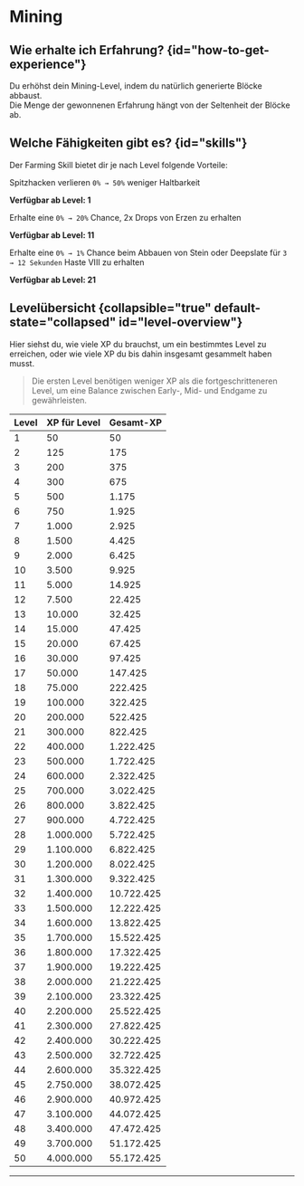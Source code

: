 <primary-label ref="skills"/>
<secondary-label ref="max-skill-level-50"/>

# Mining

## Wie erhalte ich Erfahrung? {id="how-to-get-experience"}

Du erhöhst dein Mining-Level, indem du natürlich generierte Blöcke abbaust.
\
Die Menge der gewonnenen Erfahrung hängt von der Seltenheit der Blöcke ab.

## Welche Fähigkeiten gibt es? {id="skills"}

Der Farming Skill bietet dir je nach Level folgende Vorteile:

<deflist >
<def title="Skillful Extraction" id="skillful-extraction">

Spitzhacken verlieren <tooltip term="depends-on-level">`0% → 50%`</tooltip> weniger Haltbarkeit

**Verfügbar ab Level: 1**

</def>
<def title="Spelunking" id="spelunking">

Erhalte eine <tooltip term="depends-on-level">`0% → 20%`</tooltip> Chance, 2x Drops von Erzen zu erhalten

**Verfügbar ab Level: 11**

</def>
<def title="Dynamic Mining" id="dynamic-mining">

Erhalte eine <tooltip term="depends-on-level">`0% → 1%`</tooltip> Chance beim Abbauen von Stein oder Deepslate
für <tooltip term="depends-on-level">`3 → 12 Sekunden`</tooltip> Haste VIII zu erhalten

**Verfügbar ab Level: 21**

</def>
</deflist>

## Levelübersicht {collapsible="true" default-state="collapsed" id="level-overview"}

Hier siehst du, wie viele XP du brauchst, um ein bestimmtes Level zu erreichen, oder wie viele XP du bis dahin insgesamt
gesammelt haben musst.
> Die ersten Level benötigen weniger XP als die fortgeschritteneren Level, um eine Balance zwischen Early-, Mid- und
> Endgame zu gewährleisten.
>

| Level | XP für Level | Gesamt-XP  |
|-------|--------------|------------|
| 1     | 50           | 50         |
| 2     | 125          | 175        |
| 3     | 200          | 375        |
| 4     | 300          | 675        |
| 5     | 500          | 1.175      |
| 6     | 750          | 1.925      |
| 7     | 1.000        | 2.925      |
| 8     | 1.500        | 4.425      |
| 9     | 2.000        | 6.425      |
| 10    | 3.500        | 9.925      |
| 11    | 5.000        | 14.925     |
| 12    | 7.500        | 22.425     |
| 13    | 10.000       | 32.425     |
| 14    | 15.000       | 47.425     |
| 15    | 20.000       | 67.425     |
| 16    | 30.000       | 97.425     |
| 17    | 50.000       | 147.425    |
| 18    | 75.000       | 222.425    |
| 19    | 100.000      | 322.425    |
| 20    | 200.000      | 522.425    |
| 21    | 300.000      | 822.425    |
| 22    | 400.000      | 1.222.425  |
| 23    | 500.000      | 1.722.425  |
| 24    | 600.000      | 2.322.425  |
| 25    | 700.000      | 3.022.425  |
| 26    | 800.000      | 3.822.425  |
| 27    | 900.000      | 4.722.425  |
| 28    | 1.000.000    | 5.722.425  |
| 29    | 1.100.000    | 6.822.425  |
| 30    | 1.200.000    | 8.022.425  |
| 31    | 1.300.000    | 9.322.425  |
| 32    | 1.400.000    | 10.722.425 |
| 33    | 1.500.000    | 12.222.425 |
| 34    | 1.600.000    | 13.822.425 |
| 35    | 1.700.000    | 15.522.425 |
| 36    | 1.800.000    | 17.322.425 |
| 37    | 1.900.000    | 19.222.425 |
| 38    | 2.000.000    | 21.222.425 |
| 39    | 2.100.000    | 23.322.425 |
| 40    | 2.200.000    | 25.522.425 |
| 41    | 2.300.000    | 27.822.425 |
| 42    | 2.400.000    | 30.222.425 |
| 43    | 2.500.000    | 32.722.425 |
| 44    | 2.600.000    | 35.322.425 |
| 45    | 2.750.000    | 38.072.425 |
| 46    | 2.900.000    | 40.972.425 |
| 47    | 3.100.000    | 44.072.425 |
| 48    | 3.400.000    | 47.472.425 |
| 49    | 3.700.000    | 51.172.425 |
| 50    | 4.000.000    | 55.172.425 |

****